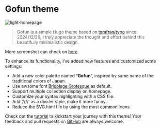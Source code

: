# Gofun theme
![light-homepage](https://github.com/loyistro/gofun/blob/main/images/light-homepage.webp)

> Gofun is a simple Hugo theme based on [tomfran/typo](https://github.com/tomfran/typo) since 2024/12/26, I truly appreciate the thought and effort behind this beautifully minimalistic design.

More screenshot can check on [here](https://github.com/loyistro/gofun/tree/main/images).

To enhance its functionality, I’ve added new features and customized some settings:
- Add a new color palette named “**Gofun**”, inspired by same name of the [traditional colors of Japan](https://color-term.com/color/gofun-fffffb/).
- Use awsome font [Bricolage Grotesque](https://github.com/ateliertriay/bricolage) as default.
- Support multiple collection display on homepage.
- Customize your syntax highlighting with a CSS file.
- Add ‘////’ as a divider style, make it more funny.
- Reduce the SVG.html file by using the most common icons.

Check out the [tutorial](https://github.com/loyistro/gofun/wiki) to kickstart your journey with this theme! Your feedback and pull requests on [GitHub](https://github.com/loyistro/gofun) are always welcome.


